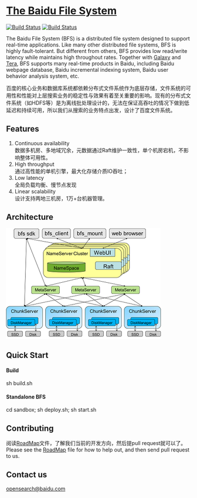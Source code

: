[The Baidu File System](http://github.com/baidu/bfs)
======

 [![Build Status](https://travis-ci.org/baidu/bfs.svg?branch=master)](https://travis-ci.org/baidu/bfs)  [![Build Status](https://scan.coverity.com/projects/8135/badge.svg)](https://scan.coverity.com/projects/myawan-bfs-1/) 

The Baidu File System (BFS) is a distributed file system designed to support real-time applications. Like many other distributed file systems, BFS is highly fault-tolerant. But different from others, BFS provides low read/write latency while maintains high throughout rates. Together with [Galaxy](https://github.com/baidu/galaxy) and [Tera](http://github.com/baidu/tera), BFS supports many real-time products in Baidu, including Baidu webpage database, Baidu incremental indexing system, Baidu user behavior analysis system, etc.

百度的核心业务和数据库系统都依赖分布式文件系统作为底层存储，文件系统的可用性和性能对上层搜索业务的稳定性与效果有着至关重要的影响。现有的分布式文件系统（如HDFS等）是为离线批处理设计的，无法在保证高吞吐的情况下做到低延迟和持续可用，所以我们从搜索的业务特点出发，设计了百度文件系统。

## Features
1. Continuous availability  
数据多机房、多地域冗余，元数据通过Raft维护一致性，单个机房宕机，不影响整体可用性。  
2. High throughput  
通过高性能的单机引擎，最大化存储介质IO吞吐；  
3. Low latency  
全局负载均衡、慢节点发现  
4. Linear scalability  
设计支持两地三机房，1万+台机器管理。  

## Architecture
![架构图](resources/images/bfs-arch2-mini.png)

## Quick Start
#### Build  
sh build.sh  
#### Standalone BFS
cd sandbox; sh deploy.sh; sh start.sh

## Contributing
阅读[RoadMap](doc/roadmap.md)文件，了解我们当前的开发方向，然后提pull request就可以了。  
Please see the [RoadMap](doc/roadmap.md) file for how to help out, and then send pull request to us.

## Contact us
opensearch@baidu.com

